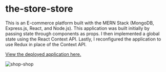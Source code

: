 # the-store-store
This is an E-commerce platform built with the MERN Stack (MongoDB, Express.js, React, and Node.js). This application was built initially by passing state through components as props. I then implemented a global state using the React Context API. Lastly, I reconfigured the application to use Redux in place of the Context API. 

<a href="https://limitless-temple-52555.herokuapp.com/">View the deployed application here.</a>

![shop-shop](https://user-images.githubusercontent.com/77703341/126426642-657bb439-dc90-4f79-8626-fa6ea3a89401.png)

